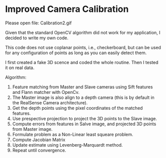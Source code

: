 # Improved Camera Calibration

Please open file: Calibration2.gif

Given that the standard OpenCV algorithm did not work for my application, I decided to write my own code. 

This code does not use coplanar points, i.e., checkerboard, but can be used for any configuration of points as long as you can easily 
detect them. 

I first created a fake 3D scence and coded the whole routine. Then I tested it on real data. 

Algorithm: 

1. Feature matching from Master and Slave cameras using Sift features and Flann matcher with OpenCv. 
2. The Master image is also align to a depth camera (this is by default in the RealSense Camera architecture). 
3. Get the depth points using the pixel coordinates of the matched features. 
4. Use prespective projection to project the 3D points to the Slave image. 
5. Compute errors from features in Salve image, and projected 3D points from Master image. 
6. Formulate problem as a Non-Linear least squeare problem. 
7. Compute Jacobian Matrix
8. Update estimate using Levenberg-Marquardt method. 
9. Repeat until convergence. 
